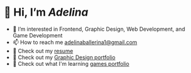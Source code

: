 # 👋 Hi, I’m _Adelina_
- 👀 I’m interested in Frontend, Graphic Design, Web Development, and Game Development
- 📫 How to reach me adelinaballerina1@gmail.com
- 📄 Check out my [resume](https://docs.google.com/document/d/1GHTyZJaULiGcS3u5w3FYl_TZ9NFFhkr_J7zxNnhE0z8/edit)
- 🎨 Check out my [Graphic Design portfolio](https://adelinamartinez.myportfolio.com)
- 👾 Check out what I'm learning [games portfolio](https://adelina805.itch.io)

<!---
Adelina805/Adelina805 is a ✨ special ✨ repository because its `README.md` (this file) appears on your GitHub profile.
You can click the Preview link to take a look at your changes.
--->
